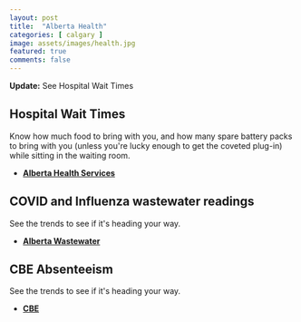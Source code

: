 ```yaml
---
layout: post
title:  "Alberta Health"
categories: [ calgary ]
image: assets/images/health.jpg
featured: true
comments: false
---
```


<div markdown="span" class="alert alert-info" role="alert">
    <i class="fa fa-info-circle"></i> 
    <b>Update:</b> See Hospital Wait Times
</div>


## Hospital Wait Times

Know how much food to bring with you, and how many spare battery packs to bring with you (unless you're lucky enough to get the coveted plug-in) while sitting in the waiting room.

+ **[Alberta Health Services](https://www.albertahealthservices.ca/waittimes/waittimes.aspx/)**


## COVID and Influenza wastewater readings

See the trends to see if it's heading your way.

+ **[Alberta Wastewater](https://covid-tracker.chi-csm.ca/)**


## CBE Absenteeism

See the trends to see if it's heading your way.

+ **[CBE](https://cbe.ab.ca/about-us/school-culture-and-environment/health-and-wellness-in-school/Pages/coronavirus.aspx/)**

